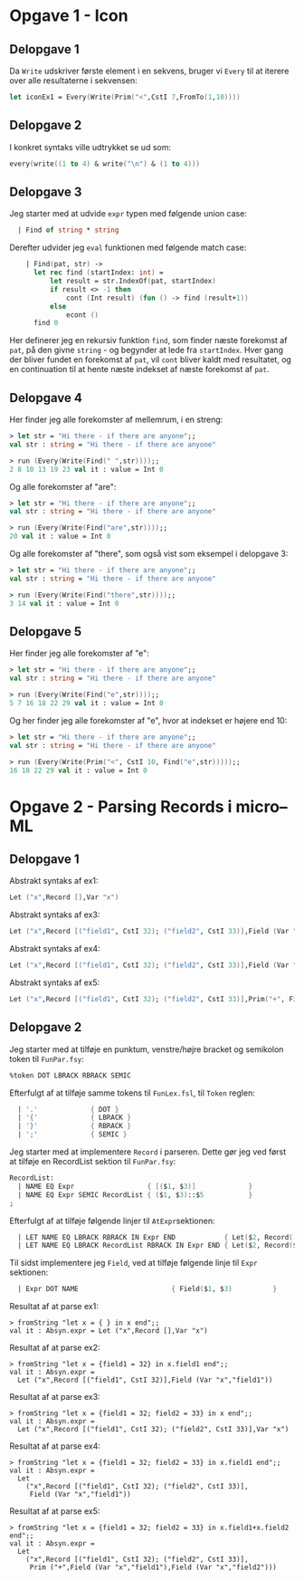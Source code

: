 # Opgave 1 - Icon

## Delopgave 1

Da `Write` udskriver første element i en sekvens, bruger vi `Every` til at iterere over alle resultaterne i sekvensen:
```fsharp
let iconEx1 = Every(Write(Prim("<",CstI 7,FromTo(1,10))))
```

## Delopgave 2

I konkret syntaks ville udtrykket se ud som:
```fsharp
every(write((1 to 4) & write("\n") & (1 to 4)))
```

## Delopgave 3
Jeg starter med at udvide `expr` typen med følgende union case:
```fsharp
  | Find of string * string
```

Derefter udvider jeg `eval` funktionen med følgende match case:
```fsharp
    | Find(pat, str) -> 
      let rec find (startIndex: int) =
          let result = str.IndexOf(pat, startIndex)
          if result <> -1 then 
              cont (Int result) (fun () -> find (result+1))
          else 
              econt ()
      find 0
```

Her definerer jeg en rekursiv funktion `find`, som finder næste forekomst af `pat`, på den givne `string` - og begynder at lede fra `startIndex`. Hver gang der bliver fundet en forekomst af `pat`, vil `cont` bliver kaldt med resultatet, og en continuation til at hente næste indekset af næste forekomst af `pat`.

## Delopgave 4
Her finder jeg alle forekomster af mellemrum, i en streng:
```fsharp
> let str = "Hi there - if there are anyone";;
val str : string = "Hi there - if there are anyone"

> run (Every(Write(Find(" ",str))));;
2 8 10 13 19 23 val it : value = Int 0
```

Og alle forekomster af "are":
```fsharp
> let str = "Hi there - if there are anyone";;
val str : string = "Hi there - if there are anyone"

> run (Every(Write(Find("are",str))));;
20 val it : value = Int 0
```

Og alle forekomster af "there", som også vist som eksempel i delopgave 3:
```fsharp
> let str = "Hi there - if there are anyone";;
val str : string = "Hi there - if there are anyone"

> run (Every(Write(Find("there",str))));;
3 14 val it : value = Int 0
```

## Delopgave 5
Her finder jeg alle forekomster af "e":
```fsharp
> let str = "Hi there - if there are anyone";;
val str : string = "Hi there - if there are anyone"

> run (Every(Write(Find("e",str))));;
5 7 16 18 22 29 val it : value = Int 0
```

Og her finder jeg alle forekomster af "e", hvor at indekset er højere end 10:
```fsharp
> let str = "Hi there - if there are anyone";;
val str : string = "Hi there - if there are anyone"

> run (Every(Write(Prim("<", CstI 10, Find("e",str)))));;
16 18 22 29 val it : value = Int 0
```

# Opgave 2 - Parsing Records i micro–ML

## Delopgave 1
Abstrakt syntaks af ex1:
```fsharp
Let ("x",Record [],Var "x")
```

Abstrakt syntaks af ex3:
```fsharp
Let ("x",Record [("field1", CstI 32); ("field2", CstI 33)],Field (Var "x",""))
```

Abstrakt syntaks af ex4:
```fsharp
Let ("x",Record [("field1", CstI 32); ("field2", CstI 33)],Field (Var "x","field1"))
```

Abstrakt syntaks af ex5:
```fsharp
Let ("x",Record [("field1", CstI 32); ("field2", CstI 33)],Prim("+", Field (Var "x","field1"), Field (Var "x","field2")))
```

## Delopgave 2
Jeg starter med at tilføje en punktum, venstre/højre bracket og semikolon token til `FunPar.fsy`:
```fsharp
%token DOT LBRACK RBRACK SEMIC
```

Efterfulgt af at tilføje samme tokens til `FunLex.fsl`, til `Token` reglen:
```fsharp
  | '.'             { DOT }
  | '{'             { LBRACK }
  | '}'             { RBRACK }
  | ';'             { SEMIC }
```

Jeg starter med at implementere `Record` i parseren. Dette gør jeg ved først at tilføje en RecordList sektion til `FunPar.fsy`:
```fsharp
RecordList:
  | NAME EQ Expr                  { [($1, $3)]             }
  | NAME EQ Expr SEMIC RecordList { ($1, $3)::$5           }
;
```

Efterfulgt af at tilføje følgende linjer til `AtExpr`sektionen:
```fsharp
  | LET NAME EQ LBRACK RBRACK IN Expr END            { Let($2, Record([]), $7) }
  | LET NAME EQ LBRACK RecordList RBRACK IN Expr END { Let($2, Record($5), $8) }
```

Til sidst implementere jeg `Field`, ved at tilføje følgende linje til `Expr` sektionen:
```fsharp
  | Expr DOT NAME                       { Field($1, $3)          }
```

Resultat af at parse ex1:
```
> fromString "let x = { } in x end";;
val it : Absyn.expr = Let ("x",Record [],Var "x")
```

Resultat af at parse ex2:
```
> fromString "let x = {field1 = 32} in x.field1 end";;
val it : Absyn.expr =
  Let ("x",Record [("field1", CstI 32)],Field (Var "x","field1"))
```

Resultat af at parse ex3:
```
> fromString "let x = {field1 = 32; field2 = 33} in x end";;
val it : Absyn.expr =
  Let ("x",Record [("field1", CstI 32); ("field2", CstI 33)],Var "x") 
```

Resultat af at parse ex4:
```
> fromString "let x = {field1 = 32; field2 = 33} in x.field1 end";;
val it : Absyn.expr =
  Let
    ("x",Record [("field1", CstI 32); ("field2", CstI 33)],
     Field (Var "x","field1"))
```

Resultat af at parse ex5:
```
> fromString "let x = {field1 = 32; field2 = 33} in x.field1+x.field2 end";;
val it : Absyn.expr =
  Let
    ("x",Record [("field1", CstI 32); ("field2", CstI 33)],
     Prim ("+",Field (Var "x","field1"),Field (Var "x","field2")))
```